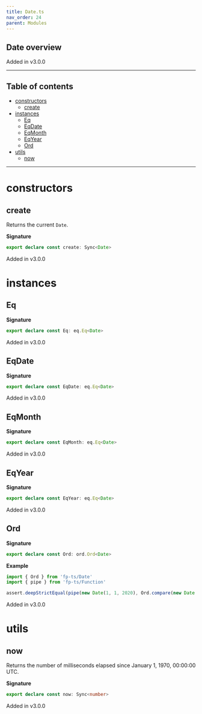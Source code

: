```yaml
---
title: Date.ts
nav_order: 24
parent: Modules
---
```


## Date overview

Added in v3.0.0

---

<h2 class="text-delta">Table of contents</h2>

- [constructors](#constructors)
  - [create](#create)
- [instances](#instances)
  - [Eq](#eq)
  - [EqDate](#eqdate)
  - [EqMonth](#eqmonth)
  - [EqYear](#eqyear)
  - [Ord](#ord)
- [utils](#utils)
  - [now](#now)

---

# constructors

## create

Returns the current `Date`.

**Signature**

```ts
export declare const create: Sync<Date>
```

Added in v3.0.0

# instances

## Eq

**Signature**

```ts
export declare const Eq: eq.Eq<Date>
```

Added in v3.0.0

## EqDate

**Signature**

```ts
export declare const EqDate: eq.Eq<Date>
```

Added in v3.0.0

## EqMonth

**Signature**

```ts
export declare const EqMonth: eq.Eq<Date>
```

Added in v3.0.0

## EqYear

**Signature**

```ts
export declare const EqYear: eq.Eq<Date>
```

Added in v3.0.0

## Ord

**Signature**

```ts
export declare const Ord: ord.Ord<Date>
```

**Example**

```ts
import { Ord } from 'fp-ts/Date'
import { pipe } from 'fp-ts/Function'

assert.deepStrictEqual(pipe(new Date(1, 1, 2020), Ord.compare(new Date(1, 1, 2021))), -1)
```

Added in v3.0.0

# utils

## now

Returns the number of milliseconds elapsed since January 1, 1970, 00:00:00 UTC.

**Signature**

```ts
export declare const now: Sync<number>
```

Added in v3.0.0
